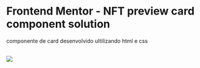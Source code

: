 # Frontend Mentor - NFT preview card component solution
componente de card desenvolvido ultilizando html e css

<br>
<img src="https://user-images.githubusercontent.com/57428641/165187386-953f021e-e24f-488c-b5d3-3eb68b469c6b.png"/>
